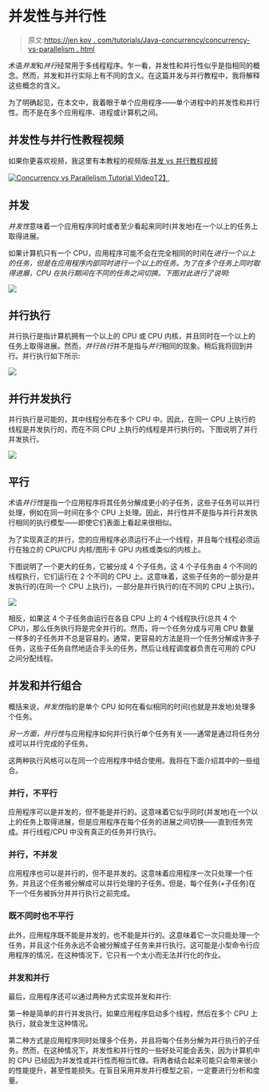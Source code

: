 # 并发性与并行性

> 原文:[https://jen kov . com/tutorials/Java-concurrency/concurrency-vs-parallelism . html](https://jenkov.com/tutorials/java-concurrency/concurrency-vs-parallelism.html)

术语*并发*和*并行*经常用于多线程程序。乍一看，并发性和并行性似乎是指相同的概念。然而，并发和并行实际上有不同的含义。在这篇并发与并行教程中，我将解释这些概念的含义。

为了明确起见，在本文中，我着眼于单个应用程序——单个进程中的并发性和并行性。而不是在多个应用程序、进程或计算机之间。

## 并发性与并行性教程视频

如果你更喜欢视频，我这里有本教程的视频版:[并发 vs 并行教程视频](https://www.youtube.com/watch?v=Y1pgpn2gOSg&list=PLL8woMHwr36EDxjUoCzboZjedsnhLP1j4&index=9 "Concurrency vs Parallelism Tutorial Video")

[![Concurrency vs Parallelism Tutorial Video](../Images/c3c949215683cf56b582a5a59db231f1.png)T2】](https://www.youtube.com/watch?v=Y1pgpn2gOSg&list=PLL8woMHwr36EDxjUoCzboZjedsnhLP1j4&index=9 "Concurrency vs Parallelism Tutorial Video")

## 并发

*并发性*意味着一个应用程序同时或者至少看起来同时(并发地)在一个以上的任务上取得进展。

如果计算机只有一个 CPU，应用程序可能不会在完全相同的时间在*进行一个以上的任务，但是在应用程序内部同时进行一个以上的任务。为了在多个任务上同时取得进展，CPU 在执行期间在不同的任务之间切换。下图对此进行了说明:*

![](../Images/b4cb95c3d7eb99a7cfd124fac58ae218.png)

## 并行执行

并行执行是指计算机拥有一个以上的 CPU 或 CPU 内核，并且同时在一个以上的任务上取得进展。然而，*并行执行*并不是指与*并行*相同的现象。稍后我将回到并行。并行执行如下所示:

![](../Images/440a27a9b272e3852d2c44d1be3da0c9.png)

## 并行并发执行

并行执行是可能的，其中线程分布在多个 CPU 中。因此，在同一 CPU 上执行的线程是并发执行的，而在不同 CPU 上执行的线程是并行执行的。下图说明了并行并发执行。

![](../Images/ff2724b8dbeb4625339164d9c5ff24d9.png)

## 平行

术语*并行性*是指一个应用程序将其任务分解成更小的子任务，这些子任务可以并行处理，例如在同一时间在多个 CPU 上处理。因此，并行性并不是指与并行并发执行相同的执行模型——即使它们表面上看起来很相似。

为了实现真正的并行，您的应用程序必须运行不止一个线程，并且每个线程必须运行在独立的 CPU/CPU 内核/图形卡 GPU 内核或类似的内核上。

下图说明了一个更大的任务，它被分成 4 个子任务。这 4 个子任务由 4 个不同的线程执行，它们运行在 2 个不同的 CPU 上。这意味着，这些子任务的一部分是并发执行的(在同一个 CPU 上执行)，一部分是并行执行的(在不同的 CPU 上执行)。

![](../Images/eab63ee34dc8680a71c370ed86a6fb78.png)

相反，如果这 4 个子任务由运行在各自 CPU 上的 4 个线程执行(总共 4 个 CPU)，那么任务执行将是完全并行的。然而，将一个任务分成与可用 CPU 数量一样多的子任务并不总是容易的。通常，更容易的方法是将一个任务分解成许多子任务，这些子任务自然地适合手头的任务，然后让线程调度器负责在可用的 CPU 之间分配线程。

## 并发和并行组合

概括来说，*并发性*指的是单个 CPU 如何在看似相同的时间(也就是并发地)处理多个任务。

*另一方面，并行性*与应用程序如何并行执行单个任务有关——通常是通过将任务分成可以并行完成的子任务。

这两种执行风格可以在同一个应用程序中结合使用。我将在下面介绍其中的一些组合。

### 并行，不平行

应用程序可以是并发的，但不能是并行的。这意味着它似乎同时(并发地)在一个以上的任务上取得进展，但是应用程序在每个任务的进展之间切换——直到任务完成。并行线程/CPU 中没有真正的任务并行执行。

### 并行，不并发

应用程序也可以是并行的，但不是并发的。这意味着应用程序一次只处理一个任务，并且这个任务被分解成可以并行处理的子任务。但是，每个任务(+子任务)在下一个任务被拆分并并行执行之前完成。

### 既不同时也不平行

此外，应用程序既不能是并发的，也不能是并行的。这意味着它一次只能处理一个任务，并且这个任务永远不会被分解成子任务来并行执行。这可能是小型命令行应用程序的情况，在这种情况下，它只有一个太小而无法并行化的作业。

### 并发和并行

最后，应用程序还可以通过两种方式实现并发和并行:

第一种是简单的并行并发执行。如果应用程序启动多个线程，然后在多个 CPU 上执行，就会发生这种情况。

第二种方式是应用程序同时处理多个任务，并且将每个任务分解为并行执行的子任务。然而，在这种情况下，并发性和并行性的一些好处可能会丢失，因为计算机中的 CPU 已经因为并发性或并行性而相当忙碌。将两者结合起来可能只会带来很小的性能提升，甚至性能损失。在盲目采用并发并行模型之前，一定要进行分析和度量。
